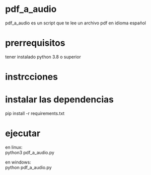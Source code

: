 # pdf_a_audio
pdf_a_audio es un script que te lee un archivo pdf en idioma español

# prerrequisitos
tener instalado python 3.8 o superior

# instrcciones 

 # instalar las dependencias 
 pip install -r requirements.txt
 
 # ejecutar
 en linux:<br />
 python3 pdf_a_audio.py<br />
 
 en windows:<br />
 python pdf_a_audio.py<br />

